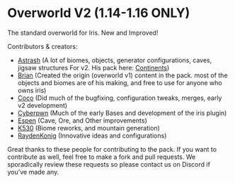 # Overworld V2  (1.14-1.16 ONLY)
The standard overworld for Iris. New and Improved!


Contributors & creators:
- [Astrash](https://github.com/Astrashh) (A lot of biomes, objects, generator configurations, caves, jigsaw structures For v2. His pack here: [Continents](https://github.com/Astrashh/Continents))
- [Brian](https://github.com/NextdoorPsycho) (Created the origin (overworld v1) content in the pack. most of the objects and biomes are of his making, and free to use for anyone who owns iris)
- [Coco](https://github.com/CocoTheOwner/) (Did much of the bugfixing, configuration tweaks, merges, early v2 development)
- [Cyberpwn](https://github.com/cyberpwnn) (Much of the early Bases and development of the iris plugin)
- [Espen](https://github.com/espen96) (Cave, Ore, and Other improvements)
- [K530](https://github.com/K530-hub) (Biome reworks, and mountain generation)
- [RaydenKonig](https://github.com/RaydenKonig) (Innovative ideas and configurations)

Great thanks to these people for contributing to the pack.
If you want to contribute as well, feel free to make a fork and pull requests.
We sporadically review these requests so please contact us on Discord if you've made any.

